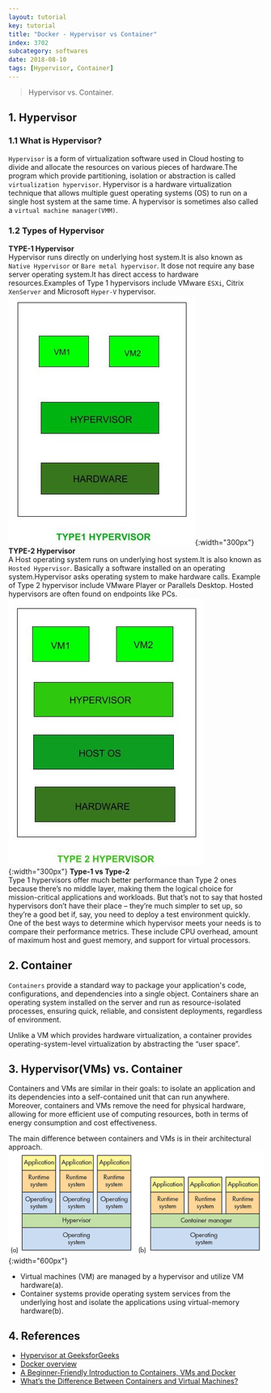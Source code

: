 ```yaml
---
layout: tutorial
key: tutorial
title: "Docker - Hypervisor vs Container"
index: 3702
subcategory: softwares
date: 2018-08-10
tags: [Hypervisor, Container]
---
```


> Hypervisor vs. Container.

## 1. Hypervisor
### 1.1 What is Hypervisor?
`Hypervisor` is a form of virtualization software used in Cloud hosting to divide and allocate the resources on various pieces of hardware.The program which provide partitioning, isolation or abstraction is called `virtualization hypervisor`. Hypervisor is a hardware virtualization technique that allows multiple guest operating systems (OS) to run on a single host system at the same time. A hypervisor is sometimes also called a `virtual machine manager(VMM)`.
### 1.2 Types of Hypervisor
**TYPE-1 Hypervisor**  
Hypervisor runs directly on underlying host system.It is also known as `Native Hypervisor` or `Bare metal hypervisor`. It dose not require any base server operating system.It has direct access to hardware resources.Examples of Type 1 hypervisors include VMware `ESXi`, Citrix `XenServer` and Microsoft `Hyper-V` hypervisor.
![image](/public/images/devops/3702/type1-hypervisor.jpg){:width="300px"}
**TYPE-2 Hypervisor**  
A Host operating system runs on underlying host system.It is also known as `Hosted Hypervisor`. Basically a software installed on an operating system.Hypervisor asks operating system to make hardware calls. Example of Type 2 hypervisor include VMware Player or Parallels Desktop. Hosted hypervisors are often found on endpoints like PCs.
![image](/public/images/devops/3702/type2-hypervisor.jpg){:width="300px"}
**Type-1 vs Type-2**  
Type 1 hypervisors offer much better performance than Type 2 ones because there’s no middle layer, making them the logical choice for mission-critical applications and workloads. But that’s not to say that hosted hypervisors don’t have their place – they’re much simpler to set up, so they’re a good bet if, say, you need to deploy a test environment quickly. One of the best ways to determine which hypervisor meets your needs is to compare their performance metrics. These include CPU overhead, amount of maximum host and guest memory, and support for virtual processors.

## 2. Container
`Containers` provide a standard way to package your application's code, configurations, and dependencies into a single object. Containers share an operating system installed on the server and run as resource-isolated processes, ensuring quick, reliable, and consistent deployments, regardless of environment.

Unlike a VM which provides hardware virtualization, a container provides operating-system-level virtualization by abstracting the “user space”.

## 3. Hypervisor(VMs) vs. Container
Containers and VMs are similar in their goals: to isolate an application and its dependencies into a self-contained unit that can run anywhere. Moreover, containers and VMs remove the need for physical hardware, allowing for more efficient use of computing resources, both in terms of energy consumption and cost effectiveness.

The main difference between containers and VMs is in their architectural approach.
![image](/public/images/devops/3702/vm-vs-container.gif){:width="600px"}
* Virtual machines (VM) are managed by a hypervisor and utilize VM hardware(a).
* Container systems provide operating system services from the underlying host and isolate the applications using virtual-memory hardware(b).

## 4. References
* [Hypervisor at GeeksforGeeks](https://www.geeksforgeeks.org/hypervisor/)
* [Docker overview](https://docs.docker.com/engine/docker-overview/)
* [A Beginner-Friendly Introduction to Containers, VMs and Docker](https://www.freecodecamp.org/news/a-beginner-friendly-introduction-to-containers-vms-and-docker-79a9e3e119b/)
* [What’s the Difference Between Containers and Virtual Machines?](https://www.electronicdesign.com/dev-tools/what-s-difference-between-containers-and-virtual-machines)

